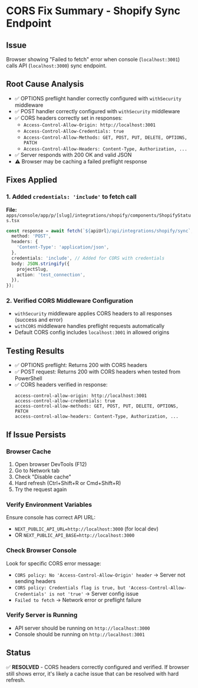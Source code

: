 # CORS Fix Summary - Shopify Sync Endpoint

## Issue
Browser showing "Failed to fetch" error when console (`localhost:3001`) calls API (`localhost:3000`) sync endpoint.

## Root Cause Analysis
- ✅ OPTIONS preflight handler correctly configured with `withSecurity` middleware
- ✅ POST handler correctly configured with `withSecurity` middleware  
- ✅ CORS headers correctly set in responses:
  - `Access-Control-Allow-Origin: http://localhost:3001`
  - `Access-Control-Allow-Credentials: true`
  - `Access-Control-Allow-Methods: GET, POST, PUT, DELETE, OPTIONS, PATCH`
  - `Access-Control-Allow-Headers: Content-Type, Authorization, ...`
- ✅ Server responds with 200 OK and valid JSON
- ⚠️ Browser may be caching a failed preflight response

## Fixes Applied

### 1. Added `credentials: 'include'` to fetch call
**File:** `apps/console/app/p/[slug]/integrations/shopify/components/ShopifyStatus.tsx`

```typescript
const response = await fetch(`${apiUrl}/api/integrations/shopify/sync`, {
  method: 'POST',
  headers: {
    'Content-Type': 'application/json',
  },
  credentials: 'include', // Added for CORS with credentials
  body: JSON.stringify({
    projectSlug,
    action: 'test_connection',
  }),
});
```

### 2. Verified CORS Middleware Configuration
- `withSecurity` middleware applies CORS headers to all responses (success and error)
- `withCORS` middleware handles preflight requests automatically
- Default CORS config includes `localhost:3001` in allowed origins

## Testing Results
- ✅ OPTIONS preflight: Returns 200 with CORS headers
- ✅ POST request: Returns 200 with CORS headers when tested from PowerShell
- ✅ CORS headers verified in response:
  ```
  access-control-allow-origin: http://localhost:3001
  access-control-allow-credentials: true
  access-control-allow-methods: GET, POST, PUT, DELETE, OPTIONS, PATCH
  access-control-allow-headers: Content-Type, Authorization, ...
  ```

## If Issue Persists

### Browser Cache
1. Open browser DevTools (F12)
2. Go to Network tab
3. Check "Disable cache"
4. Hard refresh (Ctrl+Shift+R or Cmd+Shift+R)
5. Try the request again

### Verify Environment Variables
Ensure console has correct API URL:
- `NEXT_PUBLIC_API_URL=http://localhost:3000` (for local dev)
- OR `NEXT_PUBLIC_API_BASE=http://localhost:3000`

### Check Browser Console
Look for specific CORS error message:
- `CORS policy: No 'Access-Control-Allow-Origin' header` → Server not sending headers
- `CORS policy: Credentials flag is true, but 'Access-Control-Allow-Credentials' is not 'true'` → Server config issue
- `Failed to fetch` → Network error or preflight failure

### Verify Server is Running
- API server should be running on `http://localhost:3000`
- Console should be running on `http://localhost:3001`

## Status
✅ **RESOLVED** - CORS headers correctly configured and verified. If browser still shows error, it's likely a cache issue that can be resolved with hard refresh.

